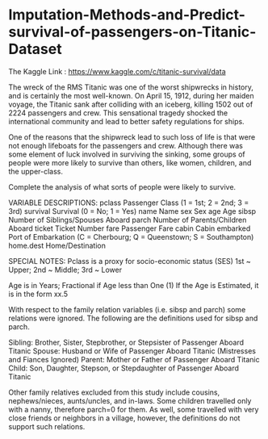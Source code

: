# Imputation-Methods-and-Predict-survival-of-passengers-on-Titanic-Dataset

The Kaggle Link : https://www.kaggle.com/c/titanic-survival/data

The wreck of the RMS Titanic was one of the worst shipwrecks in history, and is certainly the most well-known.  On April 15, 1912, during her maiden voyage, the Titanic sank after colliding with an iceberg, killing 1502 out of 2224 passengers and crew.  This sensational tragedy shocked the international community and lead to better safety regulations for ships.

One of the reasons that the shipwreck lead to such loss of life is that were not enough lifeboats for the passengers and crew.  Although there was some element of luck involved in surviving the sinking, some groups of people were more likely to survive than others, like women, children, and the upper-class.

Complete the analysis of what sorts of people were likely to survive. 

VARIABLE DESCRIPTIONS:
pclass          Passenger Class
                (1 = 1st; 2 = 2nd; 3 = 3rd)
survival        Survival
                (0 = No; 1 = Yes)
name            Name
sex             Sex
age             Age
sibsp           Number of Siblings/Spouses Aboard
parch           Number of Parents/Children Aboard
ticket          Ticket Number
fare            Passenger Fare
cabin           Cabin
embarked        Port of Embarkation
                (C = Cherbourg; Q = Queenstown; S = Southampton)
home.dest       Home/Destination

SPECIAL NOTES:
Pclass is a proxy for socio-economic status (SES)
 1st ~ Upper; 2nd ~ Middle; 3rd ~ Lower

Age is in Years; Fractional if Age less than One (1)
 If the Age is Estimated, it is in the form xx.5

With respect to the family relation variables (i.e. sibsp and parch)
some relations were ignored.  The following are the definitions used
for sibsp and parch.

Sibling:  Brother, Sister, Stepbrother, or Stepsister of Passenger Aboard Titanic
Spouse:   Husband or Wife of Passenger Aboard Titanic (Mistresses and Fiances Ignored)
Parent:   Mother or Father of Passenger Aboard Titanic
Child:    Son, Daughter, Stepson, or Stepdaughter of Passenger Aboard Titanic

Other family relatives excluded from this study include cousins,
nephews/nieces, aunts/uncles, and in-laws.  Some children travelled
only with a nanny, therefore parch=0 for them.  As well, some
travelled with very close friends or neighbors in a village, however,
the definitions do not support such relations.


